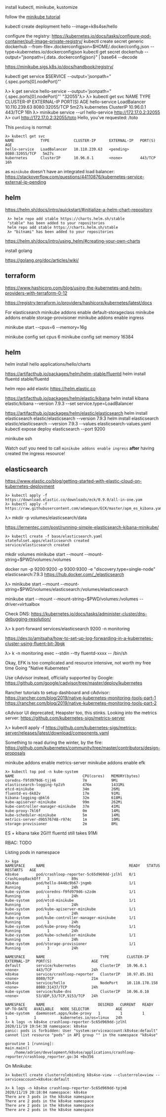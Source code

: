 

install kubectl, minikube, kustomize

follow the [minikube tutorial](https://kubernetes.io/docs/tutorials/hello-minikube/)

kubectl create deployment hello --image=k8s4se/hello


configure the registry: https://kubernetes.io/docs/tasks/configure-pod-container/pull-image-private-registry/
kubectl create secret generic dockerhub  --from-file=.dockerconfigjson=$HOME/.docker/config.json --type=kubernetes.io/dockerconfigjson
kubectl get secret dockerhub --output="jsonpath={.data.\.dockerconfigjson}" | base64 --decode

https://minikube.sigs.k8s.io/docs/handbook/registry/

kubectl get service $SERVICE --output='jsonpath="{.spec.ports[0].nodePort}"'

λ> k get service hello-service --output='jsonpath="{.spec.ports[0].nodePort}"'
"32055"λ> 
λ> kubectl get svc
NAME            TYPE           CLUSTER-IP      EXTERNAL-IP   PORT(S)          AGE
hello-service   LoadBalancer   10.110.239.63   <pending>     8080:32055/TCP   5m27s
kubernetes      ClusterIP      10.96.0.1       <none>        443/TCP          16h
λ> minikube service --url hello-service
http://172.17.0.2:32055
λ> curl http://172.17.0.2:32055/toto
Hello, you've requested: /toto


This `pending` is normal:

    λ> kubectl get svc
    NAME            TYPE           CLUSTER-IP      EXTERNAL-IP   PORT(S)          AGE
    hello-service   LoadBalancer   10.110.239.63   <pending>     8080:32055/TCP   5m27s
    kubernetes      ClusterIP      10.96.0.1       <none>        443/TCP          16h

as `minikube` doesn't have an integrated load balancer: https://stackoverflow.com/questions/44110876/kubernetes-service-external-ip-pending



## helm

https://helm.sh/docs/intro/quickstart/#initialize-a-helm-chart-repository

     λ> helm repo add stable https://charts.helm.sh/stable
     "stable" has been added to your repositories
     helm repo add stable https://charts.helm.sh/stable
     λ> "bitnami" has been added to your repositories

https://helm.sh/docs/intro/using_helm/#creating-your-own-charts


install golang

https://golang.org/doc/articles/wiki/


## terraform

https://www.hashicorp.com/blog/using-the-kubernetes-and-helm-providers-with-terraform-0-12

https://registry.terraform.io/providers/hashicorp/kubernetes/latest/docs

For elasticsearch
minikube addons enable default-storageclass
minikube addons enable storage-provisioner
minikube addons enable ingress

minikube start --cpus=6 --memory=16g

minikube config set cpus 6 
minikube config set memory 16384


## helm
helm install hello applications/hello/charts

https://artifacthub.io/packages/helm/helm-stable/fluentd
helm install fluentd stable/fluentd

helm repo add elastic https://helm.elastic.co

https://artifacthub.io/packages/helm/elastic/kibana
helm install kibana elastic/kibana --version 7.9.3 --set service.type=LoadBalancer

https://artifacthub.io/packages/helm/elastic/elasticsearch
helm install elasticsearch elastic/elasticsearch --version 7.9.3
helm install elasticsearch elastic/elasticsearch --version 7.9.3 --values elasticsearch-values.yaml 
kubectl expose deploy elasticsearch --port 9200


minikube ssh

Watch out! you need to call `minikube addons enable ingress` **after** having created the ingress resource!


## elasticsearch
https://www.elastic.co/blog/getting-started-with-elastic-cloud-on-kubernetes-deployment

    λ> kubectl apply -f https://download.elastic.co/downloads/eck/0.9.0/all-in-one.yam
    λ> kubectl apply -f https://raw.githubusercontent.com/adamquan/ECK/master/apm_es_kibana.yaml

λ> mkdir -p volumes/elasticsearch/data

https://lernentec.com/post/running-simple-elasticsearch-kibana-minikube/

    λ> kubectl create -f base/elasticsearch.yaml 
    statefulset.apps/elasticsearch created
    service/elasticsearch created



mkdir volumes
minikube start --mount --mount-string=$PWD/volumes:/volumes

docker run -p 9200:9200 -p 9300:9300 -e "discovery.type=single-node" elasticsearch:7.9.3
https://hub.docker.com/_/elasticsearch

λ> minikube start --mount --mount-string=$PWD/volumes/elasticsearch:/volumes/elasticsearch

minikube start --mount --mount-string=$PWD/volumes:/volumes --driver=virtualbox

Check DNS: https://kubernetes.io/docs/tasks/administer-cluster/dns-debugging-resolution/

λ> k port-forward services/elasticsearch 9200 -n monitoring

https://dev.to/amitsaha/how-to-set-up-log-forwarding-in-a-kubernetes-cluster-using-fluent-bit-3bgk

λ> k -n monitoring exec --stdin --tty fluentd-xxxx -- /bin/sh


Okay, EFK is too complicated and resource intensive, not worth my free time
Going "Native Kubernetes"

Use cAdvisor instead, officially supported by Google: https://github.com/google/cadvisor/tree/master/deploy/kubernetes

Rancher tutorials to setup dashboard and cAdvisor:
https://rancher.com/blog/2019/native-kubernetes-monitoring-tools-part-1
https://rancher.com/blog/2019/native-kubernetes-monitoring-tools-part-2

cAdvisor UI deprecated, Heapster too, this stinks. Looking into the metrics server: https://github.com/kubernetes-sigs/metrics-server

λ> kubectl apply -f https://github.com/kubernetes-sigs/metrics-server/releases/latest/download/components.yaml

Something to read during the winter, by the fire: https://github.com/kubernetes/community/tree/master/contributors/design-proposals

minikube addons enable metrics-server
minikube addons enable efk

    λ> kubectl top pod -n kube-system
    NAME                               CPU(cores)   MEMORY(bytes)   
    coredns-f9fd979d6-tjj46            7m           9Mi             
    elasticsearch-logging-tp2zh        476m         1431Mi          
    etcd-minikube                      34m          26Mi            
    fluentd-es-6k82v                   17m          91Mi            
    kibana-logging-qbkl6               32m          618Mi           
    kube-apiserver-minikube            99m          262Mi           
    kube-controller-manager-minikube   37m          41Mi            
    kube-proxy-7kl6f                   0m           14Mi            
    kube-scheduler-minikube            5m           14Mi            
    metrics-server-d9b576748-r974c     1m           10Mi            
    storage-provisioner                2m           8Mi      

ES + kibana take 2Gi!!! fluentd still takes 91Mi

RBAC: TODO




Listing pods in namespace

```
λ> kga
NAMESPACE     NAME                                      READY   STATUS             RESTARTS   AGE
k8s4se        pod/crashloop-reporter-5c65d969dd-jzlhl   0/1     CrashLoopBackOff   3          89s
k8s4se        pod/hello-8446c9b67-jngmb                 1/1     Running            1          24h
kube-system   pod/coredns-f9fd979d6-s2zdm               1/1     Running            1          24h
kube-system   pod/etcd-minikube                         1/1     Running            1          24h
kube-system   pod/kube-apiserver-minikube               1/1     Running            1          24h
kube-system   pod/kube-controller-manager-minikube      1/1     Running            1          24h
kube-system   pod/kube-proxy-h6v5g                      1/1     Running            1          24h
kube-system   pod/kube-scheduler-minikube               1/1     Running            1          24h
kube-system   pod/storage-provisioner                   1/1     Running            3          24h

NAMESPACE     NAME                         TYPE        CLUSTER-IP       EXTERNAL-IP   PORT(S)                  AGE
default       service/kubernetes           ClusterIP   10.96.0.1        <none>        443/TCP                  24h
k8s4se        service/crashloop-reporter   ClusterIP   10.97.85.161     <none>        8080/TCP                 21m
k8s4se        service/hello                NodePort    10.110.178.158   <none>        8080:31437/TCP           24h
kube-system   service/kube-dns             ClusterIP   10.96.0.10       <none>        53/UDP,53/TCP,9153/TCP   24h

NAMESPACE     NAME                        DESIRED   CURRENT   READY   UP-TO-DATE   AVAILABLE   NODE SELECTOR            AGE
kube-system   daemonset.apps/kube-proxy   1         1         1       1            1           kubernetes.io/os=linux   24h
λ> k logs -n k8s4se crashloop-reporter-5c65d969dd-jzlhl
2020/11/19 19:54:38 namespace: k8s4se
panic: pods is forbidden: User "system:serviceaccount:k8s4se:default" cannot list resource "pods" in API group "" in the namespace "k8s4se"

goroutine 1 [running]:
main.main()
	/home/adrien/development/k8s4se/applications/crashloop-reporter/crashloop_reporter.go:34 +0x356
```

On Minikube:

    λ> kubectl create clusterrolebinding k8s4se-view --clusterrole=view --serviceaccount=k8s4se:default

```
λ> k logs -n k8s4se crashloop-reporter-5c65d969dd-tpjm8 
2020/11/19 20:18:04 namespace: k8s4se
There are 3 pods in the k8s4se namespace
There are 2 pods in the k8s4se namespace
There are 2 pods in the k8s4se namespace
There are 2 pods in the k8s4se namespace
```
